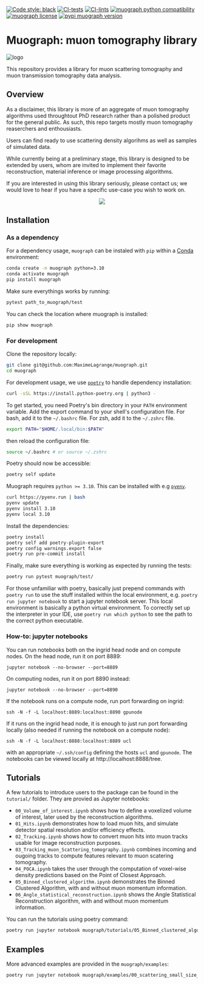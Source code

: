 [![Code style: black](https://img.shields.io/badge/code%20style-black-000000.svg)](https://github.com/psf/black)
[![CI-tests](https://github.com/MaximeLagrange/muograph/actions/workflows/test.yml/badge.svg)](https://github.com/MaximeLagrange/muograph/actions)
[![CI-lints](https://github.com/MaximeLagrange/muograph/actions/workflows/lint.yml/badge.svg)](https://github.com/MaximeLagrange/muograph/actions)
[![muograph python compatibility](https://img.shields.io/pypi/pyversions/muograph.svg)](https://pypi.python.org/pypi/muograph)
[![muograph license](https://img.shields.io/pypi/l/muograph.svg)](https://pypi.python.org/pypi/muograph)
[![pypi muograph version](https://img.shields.io/pypi/v/muograph.svg)](https://pypi.python.org/pypi/muograph)

# Muograph: muon tomography library

![logo](https://drive.google.com/uc?id=1VbnNRMNspKIhvf1e5_U_4oZadRiaLM_M)


This repository provides a library for muon scattering tomography and muon transmission tomography data analysis.

## Overview

As a disclaimer, this library is more of an aggregate of muon tomography algorithms used throughtout PhD research rather than a polished product for the general public. As such, this repo targets mostly muon tomography reaserchers and enthousiasts.

Users can find ready to use scattering density algorihms as well as samples of simulated data.

While currently being at a preliminary stage, this library is designed to be extended by users, whom are invited to implement their favorite reconstruction, material inference or image processing algorithms.

If you are interested in using this library seriously, please contact us; we would love to hear if you have a specific use-case you wish to work on.

<p align="center">
  <img src="https://drive.google.com/uc?id=1m1e9KE8Ei6cQRzPsp-W47o0uZvFO0Nb3" />
</p>

## Installation

### As a dependency

For a dependency usage, `muograph` can be instaled with `pip` within a [Conda](https://docs.conda.io/projects/conda/en/latest/user-guide/install/index.html) environment:


```bash
conda create -n muograph python=3.10
conda activate muograph
pip install muograph
```

Make sure everythings works by running:

```bash
pytest path_to_muograph/test
```

You can check the location where muograph is installed:

```bash
pip show muograph
```

### For development

Clone the repository locally:

```bash
git clone git@github.com:MaximeLagrange/muograph.git
cd muograph
```

For development usage, we use [`poetry`](https://python-poetry.org/docs/#installing-with-the-official-installer) to handle dependency installation:

```bash
curl -sSL https://install.python-poetry.org | python3 -
```

To get started, you need Poetry's bin directory in your `PATH` environment variable. Add  the export command to your shell's configuration file. For bash, add it to the `~/.bashrc` file. For zsh, add it to the `~/.zshrc` file.

```bash
export PATH="$HOME/.local/bin:$PATH"
```

then reload the configuration file:

```bash
source ~/.bashrc # or source ~/.zshrc
```

Poetry should now be accessible:

```bash
poetry self update
```

Muograph requires `python >= 3.10`. This can be installed with e.g [`pyenv`](https://github.com/pyenv/pyenv).

```bash
curl https://pyenv.run | bash
pyenv update
pyenv install 3.10
pyenv local 3.10
```

Install the dependencies:

```bash
poetry install
poetry self add poetry-plugin-export
poetry config warnings.export false
poetry run pre-commit install
```

Finally, make sure everything is working as expected by running the tests:

```bash
poetry run pytest muograph/test/
```

For those unfamiliar with poetry, basically just prepend commands with `poetry run` to use the stuff installed within the local environment, e.g. `poetry run jupyter notebook` to start a jupyter notebook server. This local environment is basically a python virtual environment. To correctly set up the interpreter in your IDE, use `poetry run which python` to see the path to the correct python executable.

### How-to: jupyter notebooks
You can run notebooks both on the ingrid head node and on compute nodes. On the head node, run it on port 8889:
```console
jupyter notebook --no-browser --port=8889
```
On computing nodes, run it on port 8890 instead:
```console
jupyter notebook --no-browser --port=8890
```
If the notebook runs on a compute node, run port forwarding on ingrid:
```console
ssh -N -f -L localhost:8889:localhost:8890 gpunode
```
If it runs on the ingrid head node, it is enough to just run port forwarding locally (also needed if running the notebook on a compute node):
```console
ssh -N -f -L localhost:8888:localhost:8889 ucl
```
with an appropriate `~/.ssh/config` defining the hosts `ucl` and `gpunode`.
The notebooks can be viewed locally at http://localhost:8888/tree.


## Tutorials

A few tutorials to introduce users to the package can be found in the `tutorial/` folder. They are provied as Jupyter notebooks:

 - `00_Volume_of_interest.ipynb` shows how to define a voxelized volume of interest, later used by the reconstruction algorithms.
 - `01_Hits.ipynb` demonstrates how to load muon hits, and simulate detector spatial resolution and/or efficiency effects.
 - `02_Tracking.ipynb` shows how to convert muon hits into muon tracks usable for image reconstruction purposes.
 - `03_Tracking_muon_Scattering_tomography.ipynb` combines incoming and ougoing tracks to compute features relevant to muon scatering tomography.
 - `04_POCA.ipynb` takes the user through the computation of voxel-wise density predictions based on the Point of Closest Approach.
 - `05_Binned_clustered_algorithm.ipynb` demonstrates the Binned Clustered Algorithm, with and without muon momentum information.
 - `06_Angle_statistical_reconstruction.ipynb` shows the Angle Statistical Reconstruction algorithm, with and without muon momentum information.

You can run the tutorials using poetry command:

```bash
poetry run jupyter notebook muograph/tutorials/05_Binned_clustered_algorithm.ipynb
```

## Examples

More advanced examples are provided in the `muograph/examples`:

```bash
poetry run jupyter notebook muograph/examples/00_scattering_small_size_statue.ipynb
```
